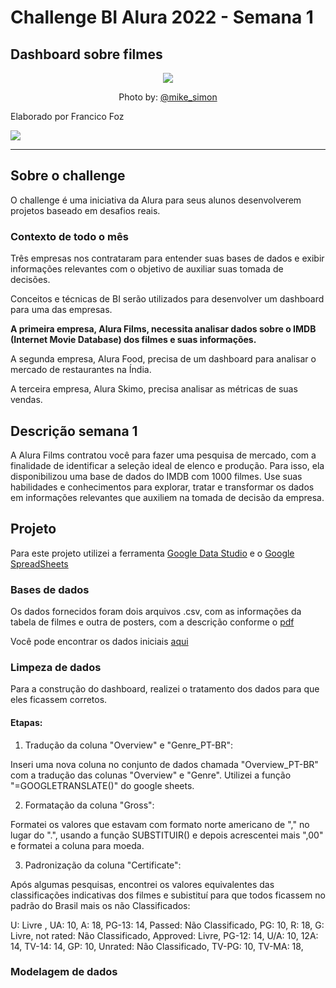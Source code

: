 # Challenge BI Alura 2022 - Semana 1
## Dashboard sobre filmes

<p align="center"> 
<img src="https://images.unsplash.com/photo-1536440136628-849c177e76a1?ixlib=rb-1.2.1&ixid=MnwxMjA3fDB8MHxwaG90by1wYWdlfHx8fGVufDB8fHx8&auto=format&fit=crop&w=725&q=80" </a>

<p align="center">
Photo by: </a> <a href="https://unsplash.com/@myke_simon"> @mike_simon </a>

Elaborado por Francico Foz

<a href="https://img.shields.io/badge/author-gustavolq-blue.svg)](https://www.linkedin.com/in/francisco-tadeu-foz/" target="_blank"><img src="https://img.shields.io/badge/-LinkedIn-%230077B5?style=for-the-badge&logo=linkedin&logoColor=white" target="_blank"></a>  

---

## Sobre o challenge

O challenge é uma iniciativa da Alura para seus alunos desenvolverem projetos baseado em desafios reais.

### **Contexto de todo o mês**

Três empresas nos contrataram para entender suas bases de dados e exibir informações relevantes com o objetivo de auxiliar suas tomada de decisões.

Conceitos e técnicas de BI serão utilizados para desenvolver um dashboard para uma das empresas.

**A primeira empresa, Alura Films, necessita analisar dados sobre o IMDB (Internet Movie Database) dos filmes e suas informações.**

A segunda empresa, Alura Food, precisa de um dashboard para analisar o mercado de restaurantes na Índia.

A terceira empresa, Alura Skimo, precisa analisar as métricas de suas vendas.

## Descrição semana 1

A Alura Films contratou você para fazer uma pesquisa de mercado, com a finalidade de identificar a seleção ideal de elenco e produção. Para isso, ela disponibilizou uma base de dados do IMDB com 1000 filmes. Use suas habilidades e conhecimentos para explorar, tratar e transformar os dados em informações relevantes que auxiliem na tomada de decisão da empresa.

## Projeto

Para este projeto utilizei a ferramenta [Google Data Studio](https://datastudio.google.com/) e o [Google SpreadSheets](https://docs.google.com/spreadsheets/)

### **Bases de dados**

Os dados fornecidos foram dois arquivos .csv, com as informações da tabela de filmes e outra de posters, com a descrição conforme o [pdf](https://github.com/FranciscoFoz/Challenge_BI_Alura_2022_Semana_1/blob/main/Dados_Fornecidos/Informac%C3%B5es%20sobre%20a%20base%20de%20dados.pdf)

Você pode encontrar os dados iniciais [aqui](https://github.com/FranciscoFoz/Challenge_BI_Alura_2022_Semana_1/tree/main/Dados_Fornecidos)


###     **Limpeza de dados**

Para a construção do dashboard, realizei o tratamento dos dados para que eles ficassem corretos.

#### Etapas:

1. Tradução da coluna "Overview" e "Genre_PT-BR": 

Inseri uma nova coluna no conjunto de dados chamada "Overview_PT-BR" com a tradução das colunas "Overview" e "Genre". Utilizei a função "=GOOGLETRANSLATE()" do google sheets. 

2. Formatação da coluna "Gross":

Formatei os valores que estavam com formato norte americano de "," no lugar do ".", usando a função SUBSTITUIR() e depois acrescentei mais ",00" e formatei a coluna para moeda.

3. Padronização da coluna "Certificate":

Após algumas pesquisas, encontrei os valores equivalentes das classificações indicativas dos filmes e subistituí para que todos ficassem no padrão do Brasil mais os não Classificados:

U: Livre , UA:	10, A: 18, PG-13:	14, Passed:	Não Classificado, PG:	10, R: 18, G:	Livre, not rated:	Não Classificado, Approved:	Livre, PG-12:	14, U/A:	10, 12A:	14, TV-14:	14, GP:	10, Unrated:	Não Classificado, TV-PG:	10, TV-MA:	18, 

###     **Modelagem de dados**


